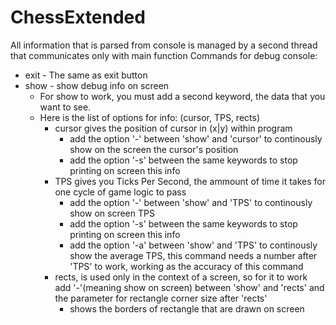 # ChessExtended
All information that is parsed from console is managed by a second thread that communicates only with main function
Commands for debug console:
- exit - The same as exit button
- show - show debug info on screen
  - For show to work, you must add a second keyword, the data that you want to see.
  - Here is the list of options for info: (cursor, TPS, rects)
      - cursor gives the position of cursor in (x|y) within program
        - add the option '-' between 'show' and 'cursor' to continously show on the screen the cursor's position
        - add the option '-s' between the same keywords to stop printing on screen this info
      - TPS gives you Ticks Per Second, the ammount of time it takes for one cycle of game logic to pass
        - add the option '-' between 'show' and 'TPS' to continously show on screen TPS
        - add the option '-s' between the same keywords to stop printing on screen this info
        - add the option '-a' between 'show' and 'TPS' to continously show the average TPS, this command needs a number after 'TPS' to work, working as the accuracy of this command
      - rects, is used only in the context of a screen, so for it to work add '-'(meaning show on screen) between 'show' and 'rects' and the parameter for rectangle corner size after 'rects'
        - shows the borders of rectangle that are drawn on screen
